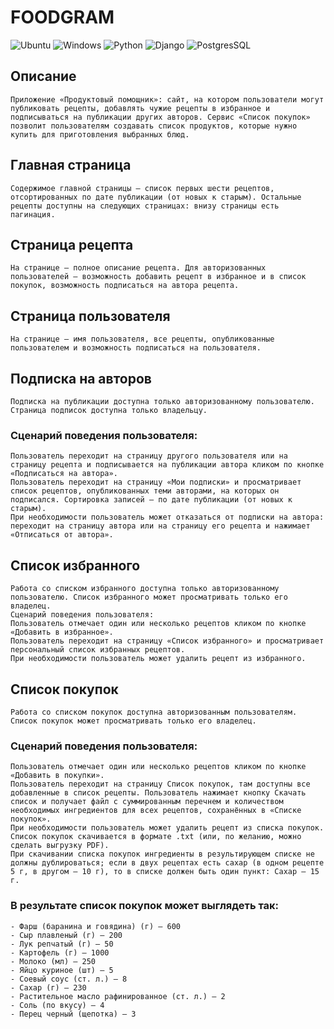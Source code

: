 # FOODGRAM

![Ubuntu](https://img.shields.io/badge/Ubuntu-E95420?style=for-the-badge&logo=ubuntu&logoColor=white)
![Windows](https://img.shields.io/badge/Windows-0078D6?style=for-the-badge&logo=windows&logoColor=white)
![Python](https://img.shields.io/badge/Python-14354C?style=for-the-badge&logo=python&logoColor=white)
![Django](https://img.shields.io/badge/Django-092E20?style=for-the-badge&logo=django&logoColor=white)
![PostgresSQL](https://img.shields.io/badge/PostgreSQL-316192?style=for-the-badge&logo=postgresql&logoColor=whit)

## Описание
    Приложение «Продуктовый помощник»: сайт, на котором пользователи могут публиковать рецепты, добавлять чужие рецепты в избранное и подписываться на публикации других авторов. Сервис «Список покупок» позволит пользователям создавать список продуктов, которые нужно купить для приготовления выбранных блюд.

## Главная страница
    Содержимое главной страницы — список первых шести рецептов, отсортированных по дате публикации (от новых к старым). Остальные рецепты доступны на следующих страницах: внизу страницы есть пагинация.
## Страница рецепта
    На странице — полное описание рецепта. Для авторизованных пользователей — возможность добавить рецепт в избранное и в список покупок, возможность подписаться на автора рецепта.
## Страница пользователя
    На странице — имя пользователя, все рецепты, опубликованные пользователем и возможность подписаться на пользователя.
## Подписка на авторов
    Подписка на публикации доступна только авторизованному пользователю. Страница подписок доступна только владельцу.
### Сценарий поведения пользователя:
    Пользователь переходит на страницу другого пользователя или на страницу рецепта и подписывается на публикации автора кликом по кнопке «Подписаться на автора».
    Пользователь переходит на страницу «Мои подписки» и просматривает список рецептов, опубликованных теми авторами, на которых он подписался. Сортировка записей — по дате публикации (от новых к старым).
    При необходимости пользователь может отказаться от подписки на автора: переходит на страницу автора или на страницу его рецепта и нажимает «Отписаться от автора».

## Список избранного

    Работа со списком избранного доступна только авторизованному пользователю. Список избранного может просматривать только его владелец.
    Сценарий поведения пользователя:
    Пользователь отмечает один или несколько рецептов кликом по кнопке «Добавить в избранное».
    Пользователь переходит на страницу «Список избранного» и просматривает персональный список избранных рецептов.
    При необходимости пользователь может удалить рецепт из избранного.
## Список покупок
    Работа со списком покупок доступна авторизованным пользователям. Список покупок может просматривать только его владелец.
### Сценарий поведения пользователя:
    Пользователь отмечает один или несколько рецептов кликом по кнопке «Добавить в покупки».
    Пользователь переходит на страницу Список покупок, там доступны все добавленные в список рецепты. Пользователь нажимает кнопку Скачать список и получает файл с суммированным перечнем и количеством необходимых ингредиентов для всех рецептов, сохранённых в «Списке покупок».
    При необходимости пользователь может удалить рецепт из списка покупок.
    Список покупок скачивается в формате .txt (или, по желанию, можно сделать выгрузку PDF).
    При скачивании списка покупок ингредиенты в результирующем списке не должны дублироваться; если в двух рецептах есть сахар (в одном рецепте 5 г, в другом — 10 г), то в списке должен быть один пункт: Сахар — 15 г.

### В результате список покупок может выглядеть так:
    - Фарш (баранина и говядина) (г) — 600
    - Сыр плавленый (г) — 200
    - Лук репчатый (г) — 50
    - Картофель (г) — 1000
    - Молоко (мл) — 250
    - Яйцо куриное (шт) — 5
    - Соевый соус (ст. л.) — 8
    - Сахар (г) — 230
    - Растительное масло рафинированное (ст. л.) — 2
    - Соль (по вкусу) — 4
    - Перец черный (щепотка) — 3